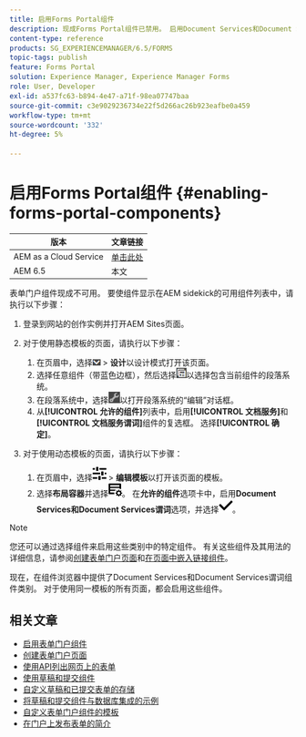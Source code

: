 ```yaml
---
title: 启用Forms Portal组件
description: 现成Forms Portal组件已禁用。 启用Document Services和Document Services谓词组以启用Forms Portal组件。
content-type: reference
products: SG_EXPERIENCEMANAGER/6.5/FORMS
topic-tags: publish
feature: Forms Portal
solution: Experience Manager, Experience Manager Forms
role: User, Developer
exl-id: a537fc63-b894-4e47-a71f-98ea07747baa
source-git-commit: c3e9029236734e22f5d266ac26b923eafbe0a459
workflow-type: tm+mt
source-wordcount: '332'
ht-degree: 5%

---
```


# 启用Forms Portal组件 {#enabling-forms-portal-components}

| 版本 | 文章链接 |
| -------- | ---------------------------- |
| AEM as a Cloud Service | [单击此处](https://experienceleague.adobe.com/docs/experience-manager-cloud-service/content/forms/adaptive-forms-authoring/authoring-adaptive-forms-foundation-components/configure-forms-portal.html?lang=zh-Hans) |
| AEM 6.5 | 本文 |

表单门户组件现成不可用。 要使组件显示在AEM sidekick的可用组件列表中，请执行以下步骤：

1. 登录到网站的创作实例并打开AEM Sites页面。

1. 对于使用静态模板的页面，请执行以下步骤：

   1. 在页眉中，选择![画布下拉列表](assets/canvas-drop-down.png) > **设计**&#x200B;以设计模式打开该页面。
   1. 选择任意组件（带蓝色边框），然后选择![字段级](assets/field-level.png)以选择包含当前组件的段落系统。
   1. 在段落系统中，选择![settings_icon](assets/settings_icon.png)以打开段落系统的“编辑”对话框。
   1. 从&#x200B;**[!UICONTROL 允许的组件]**&#x200B;列表中，启用&#x200B;**[!UICONTROL 文档服务]**&#x200B;和&#x200B;**[!UICONTROL 文档服务谓词]**&#x200B;组件的复选框。 选择&#x200B;**[!UICONTROL 确定]**。

1. 对于使用动态模板的页面，请执行以下步骤：

   1. 在页眉中，选择![属性](assets/properties.png) > **编辑模板**&#x200B;以打开该页面的模板。
   1. 选择&#x200B;**布局容器**&#x200B;并选择![FeedManagement](/help/forms/using/assets/feedmanagement.png)。 在&#x200B;**允许的组件**&#x200B;选项卡中，启用&#x200B;**Document Services和Document Services谓词**&#x200B;选项，并选择![aem_6_3_forms_save](assets/aem_6_3_forms_save.png)。

>[!NOTE]
>
>您还可以通过选择组件来启用这些类别中的特定组件。 有关这些组件及其用法的详细信息，请参阅[创建表单门户页面](/help/forms/using/creating-form-portal-page.md)和[在页面中嵌入链接组件](/help/forms/using/embedding-link-component-page.md)。

现在，在组件浏览器中提供了Document Services和Document Services谓词组件类别。 对于使用同一模板的所有页面，都会启用这些组件。

## 相关文章

* [启用表单门户组件](/help/forms/using/enabling-forms-portal-components.md)
* [创建表单门户页面](/help/forms/using/creating-form-portal-page.md)
* [使用API列出网页上的表单](/help/forms/using/listing-forms-webpage-using-apis.md)
* [使用草稿和提交组件](/help/forms/using/draft-submission-component.md)
* [自定义草稿和已提交表单的存储](/help/forms/using/draft-submission-component.md)
* [将草稿和提交组件与数据库集成的示例](/help/forms/using/integrate-draft-submission-database.md)
* [自定义表单门户组件的模板](/help/forms/using/customizing-templates-forms-portal-components.md)
* [在门户上发布表单的简介](/help/forms/using/introduction-publishing-forms.md)
